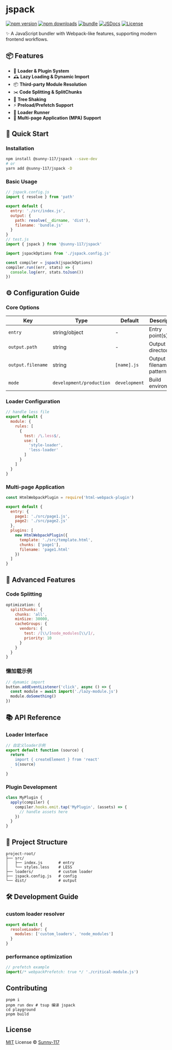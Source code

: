 # jspack

[![npm version][npm-version-src]][npm-version-href]
[![npm downloads][npm-downloads-src]][npm-downloads-href]
[![bundle][bundle-src]][bundle-href]
[![JSDocs][jsdocs-src]][jsdocs-href]
[![License][license-src]][license-href]

✨ A JavaScript bundler with Webpack-like features, supporting modern frontend workflows.

📦 Features
----------
- 🧩 **Loader & Plugin System**  
- 🕰️ **Lazy Loading & Dynamic Import**  
- 📦 **Third-party Module Resolution**  
- ✂️ **Code Splitting & SplitChunks**  
- 🌳 **Tree Shaking**  
- ⚡ **Preload/Prefetch Support**  
- 🏃 **Loader Runner**  
- 🧠 **Multi-page Application (MPA) Support**

🚀 Quick Start
-------------
### Installation
```bash
npm install @sunny-117/jspack --save-dev
# or
yarn add @sunny-117/jspack -D
```

### Basic Usage
```javascript
// jspack.config.js
import { resolve } from 'path'

export default {
  entry: './src/index.js',
  output: {
    path: resolve(__dirname, 'dist'),
    filename: 'bundle.js'
  }
}
// test.js
import { jspack } from '@sunny-117/jspack'

import jspackOptions from './jspack.config.js'

const compiler = jspack(jspackOptions)
compiler.run((err, stats) => {
  console.log(err, stats.toJson())
})
```

⚙️ Configuration Guide
----------------------
### Core Options
| Key | Type | Default | Description |
|-----|------|---------|-------------|
| `entry` | string/object | - | Entry point(s) |
| `output.path` | string | - | Output directory |
| `output.filename` | string | `[name].js` | Output filename pattern |
| `mode` | `development/production` | `development` | Build environment |

### Loader Configuration
```javascript
// handle less file
export default {
  module: {
    rules: [
      {
        test: /\.less$/,
        use: [
          'style-loader',
          'less-loader'
        ]
      }
    ]
  }
}
```

### Multi-page Application
```javascript
const HtmlWebpackPlugin = require('html-webpack-plugin')

export default {
  entry: {
    page1: './src/page1.js',
    page2: './src/page2.js'
  },
  plugins: [
    new HtmlWebpackPlugin({
      template: './src/template.html',
      chunks: ['page1'],
      filename: 'page1.html'
    })
  ]
}
```

🔧 Advanced Features
-------------------
### Code Splitting
```javascript
optimization: {
  splitChunks: {
    chunks: 'all',
    minSize: 30000,
    cacheGroups: {
      vendors: {
        test: /[\\/]node_modules[\\/]/,
        priority: 10
      }
    }
  }
}
```

### 懒加载示例
```javascript
// dymamic import
button.addEventListener('click', async () => {
  const module = await import('./lazy-module.js')
  module.doSomething()
})
```

📚 API Reference
---------------
### Loader Interface
```javascript
// 自定义loader示例
export default function (source) {
  return `
    import { createElement } from 'react'
    ${source}
  `
}
```

### Plugin Development
```javascript
class MyPlugin {
  apply(compiler) {
    compiler.hooks.emit.tap('MyPlugin', (assets) => {
      // handle assets here
    })
  }
}
```

📁 Project Structure
-------------------
```
project-root/
├── src/
│   ├── index.js       # entry
│   └── styles.less    # LESS
├── loaders/           # custom loader
├── jspack.config.js   # config
└── dist/              # output
```

🛠️ Development Guide
-------------------
### custom loader resolver
```javascript
export default {
  resolveLoader: {
    modules: ['custom_loaders', 'node_modules']
  }
}
```

### performance optimization
```javascript
// prefetch example
import(/* webpackPrefetch: true */ './critical-module.js')
```

## Contributing

```shell
pnpm i
pnpm run dev # tsup 编译 jspack
cd playground
pnpm build
```

## License

[MIT](./LICENSE) License © [Sunny-117](https://github.com/Sunny-117)


<!-- Badges -->

[npm-version-src]: https://img.shields.io/npm/v/@sunny-117/jspack?style=flat&colorA=080f12&colorB=1fa669
[npm-version-href]: https://npmjs.com/package/@sunny-117/jspack
[npm-downloads-src]: https://img.shields.io/npm/dm/@sunny-117/jspack?style=flat&colorA=080f12&colorB=1fa669
[npm-downloads-href]: https://npmjs.com/package/@sunny-117/jspack
[bundle-src]: https://img.shields.io/bundlephobia/minzip/@sunny-117/jspack?style=flat&colorA=080f12&colorB=1fa669&label=minzip
[bundle-href]: https://bundlephobia.com/result?p=@sunny-117/jspack
[license-src]: https://img.shields.io/github/license/Sunny-117/@sunny-117/jspack.svg?style=flat&colorA=080f12&colorB=1fa669
[license-href]: https://github.com/Sunny-117/@sunny-117/jspack/blob/main/LICENSE
[jsdocs-src]: https://img.shields.io/badge/jsdocs-reference-080f12?style=flat&colorA=080f12&colorB=1fa669
[jsdocs-href]: https://www.jsdocs.io/package/@sunny-117/jspack
